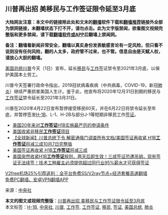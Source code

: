  <h2>川普再出招 美移民与工作签证限令延至3月底</h2> <p class="notice"><b>大陆网友注意：本文中的链接除此处和文末的<a href="https://github.com/bannedbook/fanqiang" >翻墙</a>软件下载和<a href="https://github.com/killgcd/justmysocks/blob/master/README.md">翻墙推荐</a>链接外全部为禁网链接，未翻墙状态下打不开，请勿点击。此为文字版禁闻，欲看图文视频完整版和更多禁闻，请下载<a href="https://github.com/bannedbook/fanqiang">翻墙软件或APP</a>后翻墙上禁闻网。</p><p>备注：翻墙看新闻非常安全，翻墙以真实身份发表敏感言论有一定风险，但只看不说则没有任何风险，翻的人太多，政府管不过来，也不管。信息自由是天赋人权，请放心大胆的翻墙。</b></p>  <div class="entry"> <p id="conimg"><a href="https://www.bannedbook.org/bnews/tag/%e7%be%8e%e5%9b%bd%e6%80%bb%e7%bb%9f/" class="st_tag internal_tag" rel="tag" title="标签 美国总统 下的日志">美国总统</a><a href="https://www.bannedbook.org/bnews/tag/%e5%b7%9d%e6%99%ae/" class="st_tag internal_tag" rel="tag" title="标签 川普 下的日志">川普</a>今天（1日）宣布，延长<a href="https://www.bannedbook.org/bnews/tag/%e7%a7%bb%e6%b0%91/" class="st_tag internal_tag" rel="tag" title="标签 移民 下的日志">移民</a>与<a href="https://www.bannedbook.org/bnews/tag/%E5%B7%A5%E4%BD%9C%E7%AD%BE/" class="st_tag internal_tag" rel="tag" title="标签 工作签 下的日志">工作签</a>证禁令至2021年3月底，以保护美国本土劳工。</p> <p>川普今天签署行政命令指出，2019冠状病毒疾病（中共病毒，COVID-19，新冠<a href="https://www.bannedbook.org/bnews/tag/%e8%82%ba%e7%82%8e/" class="st_tag internal_tag" rel="tag" title="标签 肺炎 下的日志">肺炎</a>）继续严重损害美国人生计。鉴于此，他宣布将2020年12月31日到期的移民与<a href="https://www.bannedbook.org/bnews/tag/%e5%b7%a5%e4%bd%9c%e7%ad%be%e8%af%81/" class="st_tag internal_tag" rel="tag" title="标签 工作签证 下的日志">工作签证</a>禁令延长至2021年3月31日。</p>  <p>川普在2020年4月22日宣布暂停接受移民60天，并在6月22日将禁令延长至年底，并暂停签发<a href="https://www.bannedbook.org/bnews/tag/h-1b/" class="st_tag internal_tag" rel="tag" title="标签 H-1B 下的日志">H-1B</a>、L-1、H-2B与部分J-1等短期非移民工作<a href="https://www.bannedbook.org/bnews/tag/%e7%ad%be%e8%af%81/" class="st_tag internal_tag" rel="tag" title="标签 签证 下的日志">签证</a>。</p> <ul class='op-related-articles' title='相关阅读'> <li><a href='https://www.bannedbook.org/bnews/comments/20201012/1412557.html' target='_blank'>美国20年来对<b>工作签证</b>H1B实施最严厉的申请条件</a></li> <li><a href='https://www.bannedbook.org/bnews/headline/20201008/1410451.html' target='_blank'>美国收紧非移民<b>工作签证</b>项目</a></li> <li><a href='https://www.bannedbook.org/bnews/bannedvideo/20201008/1410117.html' target='_blank'>【全球新闻】川普总统下令 解密通俄门调查所有文档/美国签证再收紧 H1B<b>工作签证</b>将减三成10月7日完整版</a></li> <li><a href='https://www.bannedbook.org/bnews/bannedvideo/20201008/1410018.html' target='_blank'>美国签证再收紧 H1B<b>工作签证</b>将减三成</a></li> <li><a href='https://www.bannedbook.org/bnews/bannedvideo/20201007/1409359.html' target='_blank'>美国突然收紧H1B<b>工作签证</b>规则，两天后即生效！三成签证恐遭吊销，现有签证无法续签！技术工种雇主必须提供超过同行业95%薪水才可获得签证</a></li> </ul> <p class="texttj"> <a href="https://www.bannedbook.org/forum23/topic22702.html" target="_blank">V2free机场25%引荐返利：全平台免费SS/V2ray节点+经济套餐高速翻墙</a><br/> <a href="https://github.com/bannedbook/fanqiang/wiki/%E7%A6%81%E9%97%BB%E7%BD%91%E5%AE%89%E5%8D%93%E7%BF%BB%E5%A2%99%E6%96%B0%E9%97%BBAPP" target="_blank">免费PC翻墙、安卓VPN翻墙APP</a></p><p> 来源：<a href="https://www.bannedbook.org/bnews/tag/%e4%b8%ad%e5%a4%ae%e7%a4%be/" class="st_tag internal_tag" rel="tag" title="标签 中央社 下的日志">中央社</a> </p> <a name='sharetosocial'></a>       <div><b>本文的图文或视频完整版</b>：<a href='https://www.bannedbook.org/bnews/topimagenews/20210101/1459018.html'>川普再出招 美移民与工作签证限令延至3月底</a></div>  </div><!--END ENTRY--> <div class="postfooter"> <div>本文标签：<a href="https://www.bannedbook.org/bnews/tag/h-1b/" rel="tag">H-1B</a>, <a href="https://www.bannedbook.org/bnews/tag/%e4%b8%ad%e5%a4%ae%e7%a4%be/" rel="tag">中央社</a>, <a href="https://www.bannedbook.org/bnews/tag/%e5%b7%9d%e6%99%ae/" rel="tag">川普</a>, <a href="https://www.bannedbook.org/bnews/tag/%E5%B7%A5%E4%BD%9C%E7%AD%BE/" rel="tag">工作签</a>, <a href="https://www.bannedbook.org/bnews/tag/%e5%b7%a5%e4%bd%9c%e7%ad%be%e8%af%81/" rel="tag">工作签证</a>, <a href="https://www.bannedbook.org/bnews/tag/%e7%a7%bb%e6%b0%91/" rel="tag">移民</a>, <a href="https://www.bannedbook.org/bnews/tag/%e7%ad%be%e8%af%81/" rel="tag">签证</a>, <a href="https://www.bannedbook.org/bnews/tag/%e7%be%8e%e5%9b%bd%e6%80%bb%e7%bb%9f/" rel="tag">美国总统</a>, <a href="https://www.bannedbook.org/bnews/tag/%e8%82%ba%e7%82%8e/" rel="tag">肺炎</a></div>  </div><!--END POSTFOOTER--> 